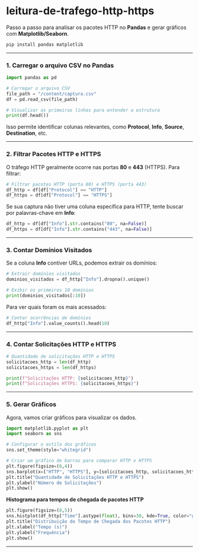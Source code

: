# leitura-de-trafego-http-https

Passo a passo para analisar os pacotes HTTP no **Pandas** e gerar gráficos com **Matplotlib/Seaborn**.

```python
pip install pandas matplotlib

```

---

### **1. Carregar o arquivo CSV no Pandas**
```python
import pandas as pd

# Carregar o arquivo CSV
file_path = "/content/captura.csv"
df = pd.read_csv(file_path)

# Visualizar as primeiras linhas para entender a estrutura
print(df.head())
```
Isso permite identificar colunas relevantes, como **Protocol**, **Info**, **Source**, **Destination**, etc.

---

### **2. Filtrar Pacotes HTTP e HTTPS**
O tráfego HTTP geralmente ocorre nas portas **80** e **443** (HTTPS). Para filtrar:

```python
# Filtrar pacotes HTTP (porta 80) e HTTPS (porta 443)
df_http = df[df["Protocol"] == "HTTP"]
df_https = df[df["Protocol"] == "HTTPS"]
```

Se sua captura não tiver uma coluna específica para HTTP, tente buscar por palavras-chave em **Info**:
```python
df_http = df[df["Info"].str.contains("80", na=False)]
df_https = df[df["Info"].str.contains("443", na=False)]
```

---

### **3. Contar Domínios Visitados**
Se a coluna **Info** contiver URLs, podemos extrair os domínios:

```python
# Extrair domínios visitados
dominios_visitados = df_http["Info"].dropna().unique()

# Exibir os primeiros 10 domínios
print(dominios_visitados[:10])
```

Para ver quais foram os mais acessados:
```python
# Contar ocorrências de domínios
df_http["Info"].value_counts().head(10)
```

---

### **4. Contar Solicitações HTTP e HTTPS**
```python
# Quantidade de solicitações HTTP e HTTPS
solicitacoes_http = len(df_http)
solicitacoes_https = len(df_https)

print(f"Solicitações HTTP: {solicitacoes_http}")
print(f"Solicitações HTTPS: {solicitacoes_https}")
```

---

### **5. Gerar Gráficos**
Agora, vamos criar gráficos para visualizar os dados.

```python
import matplotlib.pyplot as plt
import seaborn as sns

# Configurar o estilo dos gráficos
sns.set_theme(style="whitegrid")

# Criar um gráfico de barras para comparar HTTP x HTTPS
plt.figure(figsize=(6,4))
sns.barplot(x=["HTTP", "HTTPS"], y=[solicitacoes_http, solicitacoes_https], palette="Blues")
plt.title("Quantidade de Solicitações HTTP e HTTPS")
plt.ylabel("Número de Solicitações")
plt.show()
```

**Histograma para tempos de chegada de pacotes HTTP**
```python
plt.figure(figsize=(8,5))
sns.histplot(df_http["Time"].astype(float), bins=30, kde=True, color="green")
plt.title("Distribuição do Tempo de Chegada dos Pacotes HTTP")
plt.xlabel("Tempo (s)")
plt.ylabel("Frequência")
plt.show()
```

---
